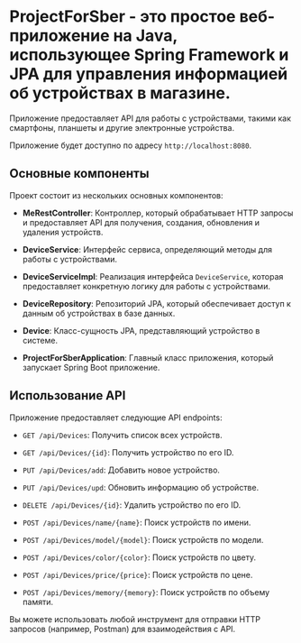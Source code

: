 # ProjectForSber - это простое веб-приложение на Java, использующее Spring Framework и JPA для управления информацией об устройствах в магазине. 
Приложение предоставляет API для работы с устройствами, такими как смартфоны, планшеты и другие электронные устройства.

Приложение будет доступно по адресу `http://localhost:8080`.

## Основные компоненты
Проект состоит из нескольких основных компонентов:

- **MeRestController**: Контроллер, который обрабатывает HTTP запросы и предоставляет API для получения, создания, обновления и удаления устройств.

- **DeviceService**: Интерфейс сервиса, определяющий методы для работы с устройствами.

- **DeviceServiceImpl**: Реализация интерфейса `DeviceService`, которая предоставляет конкретную логику для работы с устройствами.

- **DeviceRepository**: Репозиторий JPA, который обеспечивает доступ к данным об устройствах в базе данных.

- **Device**: Класс-сущность JPA, представляющий устройство в системе.

- **ProjectForSberApplication**: Главный класс приложения, который запускает Spring Boot приложение.


## Использование API
Приложение предоставляет следующие API endpoints:

- `GET /api/Devices`: Получить список всех устройств.

- `GET /api/Devices/{id}`: Получить устройство по его ID.

- `PUT /api/Devices/add`: Добавить новое устройство.

- `PUT /api/Devices/upd`: Обновить информацию об устройстве.

- `DELETE /api/Devices/{id}`: Удалить устройство по его ID.

- `POST /api/Devices/name/{name}`: Поиск устройств по имени.

- `POST /api/Devices/model/{model}`: Поиск устройств по модели.

- `POST /api/Devices/color/{color}`: Поиск устройств по цвету.

- `POST /api/Devices/price/{price}`: Поиск устройств по цене.

- `POST /api/Devices/memory/{memory}`: Поиск устройств по объему памяти.

Вы можете использовать любой инструмент для отправки HTTP запросов (например, Postman) для взаимодействия с API.




